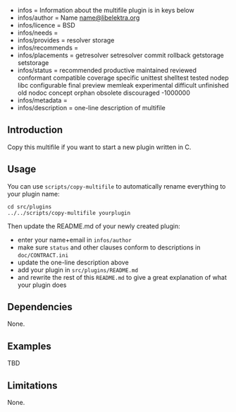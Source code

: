 - infos = Information about the multifile plugin is in keys below
- infos/author = Name <name@libelektra.org>
- infos/licence = BSD
- infos/needs =
- infos/provides = resolver storage
- infos/recommends =
- infos/placements = getresolver setresolver commit rollback getstorage setstorage
- infos/status = recommended productive maintained reviewed conformant compatible coverage specific unittest shelltest tested nodep libc configurable final preview memleak experimental difficult unfinished old nodoc concept orphan obsolete discouraged -1000000
- infos/metadata =
- infos/description = one-line description of multifile

## Introduction ##

Copy this multifile if you want to start a new
plugin written in C.

## Usage ##

You can use `scripts/copy-multifile`
to automatically rename everything to your
plugin name:

	cd src/plugins
	../../scripts/copy-multifile yourplugin

Then update the README.md of your newly created plugin:

- enter your name+email in `infos/author`
- make sure `status` and other clauses conform to
  descriptions in `doc/CONTRACT.ini`
- update the one-line description above
- add your plugin in `src/plugins/README.md`
- and rewrite the rest of this `README.md` to give a great
  explanation of what your plugin does

## Dependencies ##

None.

## Examples ##

TBD

## Limitations ##

None.
